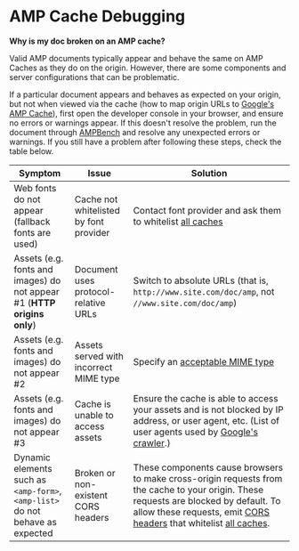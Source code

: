 # AMP Cache Debugging

**Why is my doc broken on an AMP cache?**

Valid AMP documents typically appear and behave the same on AMP Caches as they
do on the origin. However, there are some components and server configurations
that can be problematic.

If a particular document appears and behaves as expected on your origin, but not
when viewed via the cache (how to map origin URLs to [Google's AMP Cache](https://developers.google.com/amp/cache/overview#amp-cache-url-format)),
first open the developer console in your browser, and ensure no errors or
warnings appear. If this doesn't resolve the problem, run the document through
[AMPBench](https://ampbench.appspot.com/) and resolve any unexpected errors or
warnings. If you still have a problem after following these steps, check the
table below.

|Symptom|Issue|Solution|
|---|---|---|
|Web fonts do not appear (fallback fonts are used)|Cache not whitelisted by font provider|Contact font provider and ask them to whitelist [all caches](https://github.com/ampproject/amphtml/blob/master/spec/amp-cors-requests.md#cors-security-in-amp)|
|Assets (e.g. fonts and images) do not appear #1 (**HTTP origins only**)|Document uses protocol-relative URLs|Switch to absolute URLs (that is, `http://www.site.com/doc/amp`, not `//www.site.com/doc/amp`)|
|Assets (e.g. fonts and images) do not appear #2|Assets served with incorrect MIME type|Specify an [acceptable MIME type](https://github.com/ampproject/amphtml/blob/master/spec/amp-cache-guidelines.md#guidelines-accepted-mime-types)|
|Assets (e.g. fonts and images) do not appear #3|Cache is unable to access assets|Ensure the cache is able to access your assets and is not blocked by IP address, or user agent, etc. (List of user agents used by [Google's crawler](https://support.google.com/webmasters/answer/1061943?hl=en).)|
|Dynamic elements such as `<amp-form>`, `<amp-list>` do not behave as expected|Broken or non-existent CORS headers|These components cause browsers to make cross-origin requests from the cache to your origin. These requests are blocked by default. To allow these requests, emit [CORS headers](https://developer.mozilla.org/en-US/docs/Web/HTTP/Access_control_CORS) that whitelist [all caches](https://github.com/ampproject/amphtml/blob/master/spec/amp-cors-requests.md#cors-security-in-amp).|
